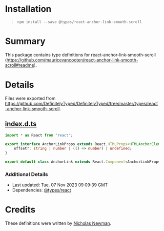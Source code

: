 # Installation
> `npm install --save @types/react-anchor-link-smooth-scroll`

# Summary
This package contains type definitions for react-anchor-link-smooth-scroll (https://github.com/mauricevancooten/react-anchor-link-smooth-scroll#readme).

# Details
Files were exported from https://github.com/DefinitelyTyped/DefinitelyTyped/tree/master/types/react-anchor-link-smooth-scroll.
## [index.d.ts](https://github.com/DefinitelyTyped/DefinitelyTyped/tree/master/types/react-anchor-link-smooth-scroll/index.d.ts)
````ts
import * as React from "react";

export interface AnchorLinkProps extends React.HTMLProps<HTMLAnchorElement> {
    offset?: string | number | (() => number) | undefined;
}

export default class AnchorLink extends React.Component<AnchorLinkProps> {}

````

### Additional Details
 * Last updated: Tue, 07 Nov 2023 09:09:39 GMT
 * Dependencies: [@types/react](https://npmjs.com/package/@types/react)

# Credits
These definitions were written by [Nicholas Newman](https://github.com/nicholas-newman1).
